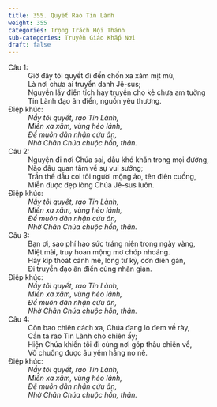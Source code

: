 ```yaml
---
title: 355. Quyết Rao Tin Lành
weight: 355
categories: Trọng Trách Hội Thánh
sub-categories: Truyền Giáo Khắp Nơi
draft: false
---
```

<dl><dt>Câu 1:</dt><dd data-verse="1">Giờ đây tôi quyết đi đến chốn xa xăm mịt mù, <br/>Là nơi chưa ai truyền danh Jê-sus; <br/>Nguyền lấy điển tích hay truyền cho kẻ chưa am tường <br/>Tin Lành đạo ân điển, nguồn yêu thương. </dd><dt>Điệp khúc:</dt><dd data-chorus="1"><em>Nầy tôi quyết, rao Tin Lành, <br/>Miền xa xăm, vùng hẻo lánh, <br/>Để muôn dân nhận cứu ân, <br/>Nhờ Chân Chúa chuộc hồn, thân. </em></dd><dt>Câu 2:</dt><dd data-verse="2">Nguyện đi nơi Chúa sai, dẫu khó khăn trong mọi đường, <br/>Nào đâu quan tâm về sự vui sướng; <br/>Trần thế dẫu coi tôi người mộng ảo, tên điên cuồng, <br/>Miễn được đẹp lòng Chúa Jê-sus luôn. </dd><dt>Điệp khúc:</dt><dd data-chorus="1"><em>Nầy tôi quyết, rao Tin Lành, <br/>Miền xa xăm, vùng hẻo lánh, <br/>Để muôn dân nhận cứu ân, <br/>Nhờ Chân Chúa chuộc hồn, thân. </em></dd><dt>Câu 3:</dt><dd data-verse="3">Bạn ơi, sao phí hao sức tráng niên trong ngày vàng, <br/>Miệt mài, truy hoan mộng mơ chớp nhoáng. <br/>Hãy kíp thoát cảnh mê, lòng tư kỷ, cơn điên gàn, <br/>Đi truyền đạo ân điển cùng nhân gian. </dd><dt>Điệp khúc:</dt><dd data-chorus="1"><em>Nầy tôi quyết, rao Tin Lành, <br/>Miền xa xăm, vùng hẻo lánh, <br/>Để muôn dân nhận cứu ân, <br/>Nhờ Chân Chúa chuộc hồn, thân. </em></dd><dt>Câu 4:</dt><dd data-verse="4">Còn bao chiên cách xa, Chúa đang lo đem về rày, <br/>Cần ta rao Tin Lành cho chiên ấy; <br/>Hiện Chúa khiến tôi đi cùng nơi góp thâu chiên về, <br/>Vô chuồng được âu yếm hằng no nê. </dd><dt>Điệp khúc:</dt><dd data-chorus="1"><em>Nầy tôi quyết, rao Tin Lành, <br/>Miền xa xăm, vùng hẻo lánh, <br/>Để muôn dân nhận cứu ân, <br/>Nhờ Chân Chúa chuộc hồn, thân. </em></dd></dl>